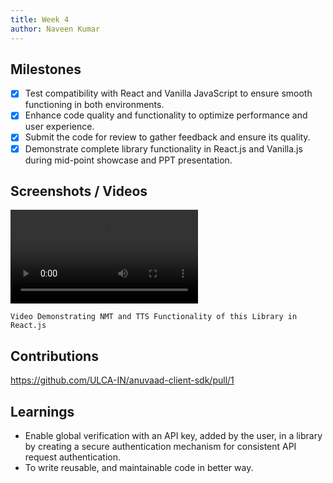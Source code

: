 ```yaml
---
title: Week 4
author: Naveen Kumar
---
```


## Milestones

- [x] Test compatibility with React and Vanilla JavaScript to ensure smooth functioning in both environments.
- [x] Enhance code quality and functionality to optimize performance and user experience.
- [x] Submit the code for review to gather feedback and ensure its quality.
- [x] Demonstrate complete library functionality in React.js and Vanilla.js during mid-point showcase and PPT presentation.

## Screenshots / Videos

<video controls>
  <source src="../images/jsx-rec.mp4" type="video/mp4"/>   
  Your browser does not support the video tag.
</video>

`Video Demonstrating NMT and TTS Functionality of this Library in React.js`

## Contributions

https://github.com/ULCA-IN/anuvaad-client-sdk/pull/1

## Learnings

- Enable global verification with an API key, added by the user, in a library by creating a secure authentication mechanism for consistent API request authentication.
- To write reusable, and maintainable code in better way.
